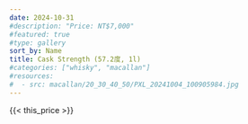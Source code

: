 ```yaml
---
date: 2024-10-31
#description: "Price: NT$7,000"
#featured: true
#type: gallery
sort_by: Name
title: Cask Strength (57.2度, 1l)
#categories: ["whisky", "macallan"]
#resources:
#  - src: macallan/20_30_40_50/PXL_20241004_100905984.jpg
---
```

{{< this_price >}}
